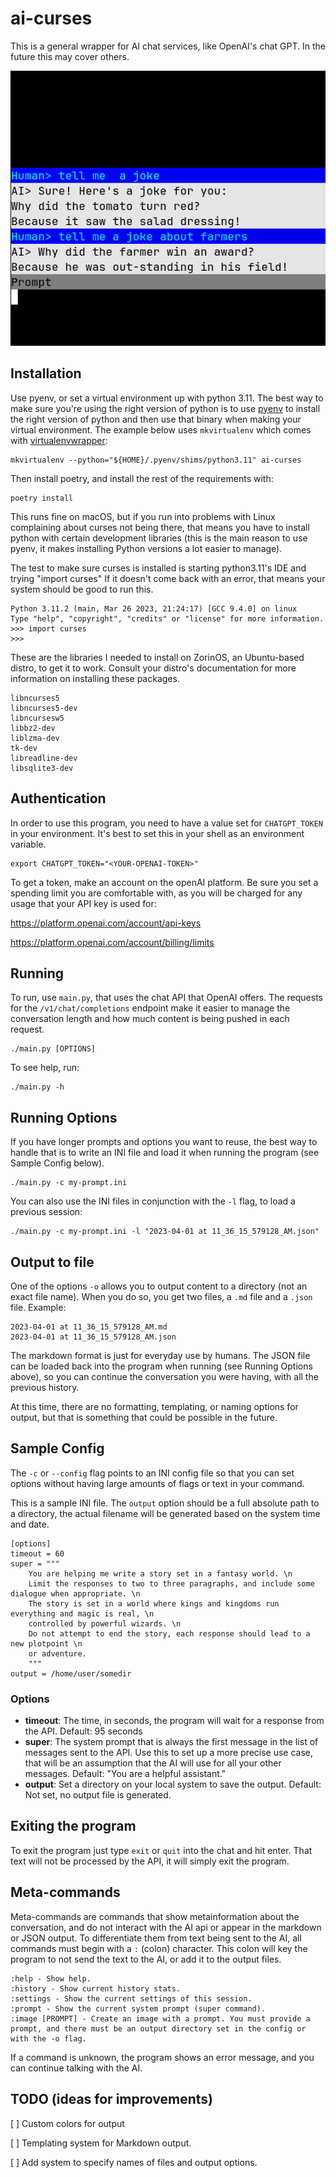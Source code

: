 # ai-curses

This is a general wrapper for AI chat services, like OpenAI's chat GPT. In the future this may cover others.

!["Screenshot of ai-curses being used in a linux terminal"](screenshot.png)

## Installation

Use pyenv, or set a virtual environment up with python 3.11. The best way to make sure you're using the right version of python is to use [pyenv](https://github.com/pyenv/pyenv) to install the right version of python
and then use that binary when making your virtual environment. The example below uses `mkvirtualenv` which comes with [virtualenvwrapper](https://pypi.org/project/virtualenvwrapper/): 

```
mkvirtualenv --python="${HOME}/.pyenv/shims/python3.11" ai-curses
```

Then install poetry, and install the rest of the requirements with:

```
poetry install
```

This runs fine on macOS, but if you run into problems with Linux complaining about curses not being there, that
means you have to install python with certain development libraries (this is the main reason to use pyenv, it makes installing Python versions a lot easier to manage).

The test to make sure curses is installed is starting python3.11's IDE and trying "import curses" If it doesn't come back with an error, that means your system should be good to run this.

```
Python 3.11.2 (main, Mar 26 2023, 21:24:17) [GCC 9.4.0] on linux
Type "help", "copyright", "credits" or "license" for more information.
>>> import curses
>>> 
```

These are the libraries I needed to install on ZorinOS, an Ubuntu-based distro, to get it to work. Consult your distro's documentation for more information on installing these packages.

```
libncurses5 
libncurses5-dev 
libncursesw5 
libbz2-dev 
liblzma-dev 
tk-dev 
libreadline-dev
libsqlite3-dev
```

## Authentication

In order to use this program, you need to have a value set for `CHATGPT_TOKEN` in your environment. It's best to set this in your shell as an environment variable.

```
export CHATGPT_TOKEN="<YOUR-OPENAI-TOKEN>"
```

To get a token, make an account on the openAI platform. Be sure you set a spending limit you are comfortable with, as you will be charged for any usage that your API key is used for:

https://platform.openai.com/account/api-keys

https://platform.openai.com/account/billing/limits


## Running

To run, use `main.py`, that uses the chat API that OpenAI offers. The requests for the `/v1/chat/completions` endpoint make it easier to manage the conversation length and how much content is being pushed in each request.

```
./main.py [OPTIONS]
```

To see help, run:

```
./main.py -h
```

## Running Options

If you have longer prompts and options you want to reuse, the best way to handle that is to write an INI file and load it when running the program (see Sample Config below). 

```
./main.py -c my-prompt.ini
```

You can also use the INI files in conjunction with the `-l` flag, to load a previous session:

```
./main.py -c my-prompt.ini -l "2023-04-01 at 11_36_15_579128_AM.json"
```

## Output to file

One of the options `-o` allows you to output content to a directory (not an exact file name). When you do so, you get two files, a `.md` file and a `.json` file. Example:

```
2023-04-01 at 11_36_15_579128_AM.md
2023-04-01 at 11_36_15_579128_AM.json
```

The markdown format is just for everyday use by humans. The JSON file can be loaded back into the program when running (see Running Options above), so you can continue the conversation you were having, with all the previous history.

At this time, there are no formatting, templating, or naming options for output, but that is something that could be possible in the future.


## Sample Config

The `-c` or `--config` flag points to an INI config file so that you can set options without having large amounts of flags or text in your command.

This is a sample INI file. The `output` option should be a full absolute path to a directory, the actual filename will be generated based on the system time and date.

```
[options]
timeout = 60
super = """
    You are helping me write a story set in a fantasy world. \n
    Limit the responses to two to three paragraphs, and include some dialogue when appropriate. \n
    The story is set in a world where kings and kingdoms run everything and magic is real, \n
    controlled by powerful wizards. \n
    Do not attempt to end the story, each response should lead to a new plotpoint \n
    or adventure.
    """
output = /home/user/somedir
```

### Options

- **timeout**: The time, in seconds, the program will wait for a response from the API. Default: 95 seconds
- **super**: The system prompt that is always the first message in the list of messages sent to the API. Use this to set up a more precise use case, that will be an assumption that the AI will use for all your other messages. Default: "You are a helpful assistant."
- **output**: Set a directory on your local system to save the output. Default: Not set, no output file is generated.

## Exiting the program

To exit the program just type `exit` or `quit` into the chat and hit enter. That text will not be processed by the API, it will simply exit the program.

## Meta-commands

Meta-commands are commands that show metainformation about the conversation, and do not interact with the AI api or appear in the markdown or JSON output. To differentiate them from text being sent to the AI, all commands must begin with a `:` (colon) character. This colon will key the program to not send the text to
the AI, or add it to the output files.

```
:help - Show help.
:history - Show current history stats.
:settings - Show the current settings of this session.
:prompt - Show the current system prompt (super command).
:image [PROMPT] - Create an image with a prompt. You must provide a prompt, and there must be an output directory set in the config or with the -o flag.
```

If a command is unknown, the program shows an error message, and you can continue talking with the AI.


## TODO (ideas for improvements)

[ ] Custom colors for output

[ ] Templating system for Markdown output.

[ ] Add system to specify names of files and output options.